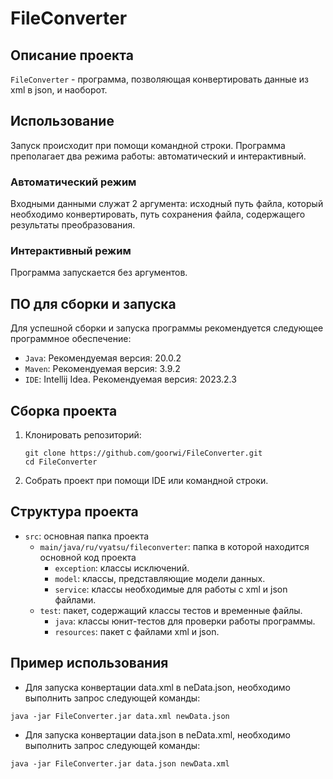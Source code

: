 # FileConverter
## Описание проекта
`FileConverter` - программа, позволяющая конвертировать данные из xml в json, и наоборот.
## Использование
Запуск происходит при помощи командной строки. Программа преполагает два режима работы: автоматический и интерактивный.
### Автоматический режим
Входными данными служат 2 аргумента: исходный путь файла, который необходимо конвертировать, путь сохранения файла, содержащего результаты преобразования.
### Интерактивный режим
Программа запускается без аргументов.
## ПО для сборки и запуска
Для успешной сборки и запуска программы рекомендуется следующее программное обеспечение:
- `Java`: Рекомендуемая версия: 20.0.2
- `Maven`: Рекомендуемая версия: 3.9.2
- `IDE`: Intellij Idea. Рекомендуемая версия: 2023.2.3
## Сборка проекта
1. Клонировать репозиторий:
   ```
   git clone https://github.com/goorwi/FileConverter.git
   cd FileConverter
   ```
2. Собрать проект при помощи IDE или командной строки.
## Структура проекта
- `src`: основная папка проекта
  - `main/java/ru/vyatsu/fileconverter`: папка в которой находится основной код проекта
    - `exception`: классы исключений.
    - `model`: классы, представляющие модели данных. 
    - `service`: классы необходимые для работы с xml и json файлами.
  - `test`: пакет, содержащий классы тестов и временные файлы.
    - `java`: классы юнит-тестов для проверки работы программы.
    - `resources`: пакет с файлами xml и json.
## Пример использования
- Для запуска конвертации data.xml в neData.json, необходимо выполнить запрос следующей команды:
```
java -jar FileConverter.jar data.xml newData.json
```
- Для запуска конвертации data.json в neData.xml, необходимо выполнить запрос следующей команды:
```
java -jar FileConverter.jar data.json newData.xml
```
